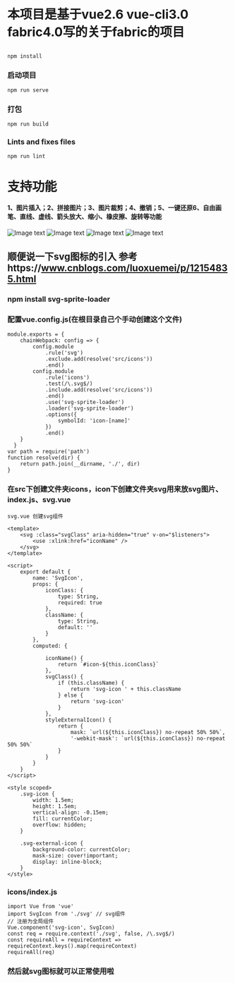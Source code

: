 # 本项目是基于vue2.6 vue-cli3.0 fabric4.0写的关于fabric的项目

## 
```
npm install
```

### 启动项目
```
npm run serve
```

### 打包
```
npm run build
```

### Lints and fixes files
```
npm run lint
```
# 支持功能
#### 1、图片插入；2、拼接图片；3、图片裁剪；4、撤销；5、一键还原6、自由画笔、直线、虚线、箭头放大、缩小、橡皮擦、旋转等功能
![Image text](https://raw.githubusercontent.com/zhangguangchao34/fabricDemo/master/src/pages/image/image1.jpeg)
![Image text](https://raw.githubusercontent.com/zhangguangchao34/fabricDemo/master/readmeImage/2.jpg)
![Image text](https://github.com/zhangguangchao34/fabricDemo/blob/master/readmeImage/3.jpg)
![Image text](https://github.com/zhangguangchao34/fabricDemo/blob/master/readmeImage/4.jpg)
## 顺便说一下svg图标的引入 参考https://www.cnblogs.com/luoxuemei/p/12154835.html
### npm install svg-sprite-loader
### 配置vue.config.js(在根目录自己个手动创建这个文件)
```
module.exports = {
    chainWebpack: config => {
        config.module
            .rule('svg')
            .exclude.add(resolve('src/icons'))
            .end()
        config.module
            .rule('icons')
            .test(/\.svg$/)
            .include.add(resolve('src/icons'))
            .end()
            .use('svg-sprite-loader')
            .loader('svg-sprite-loader')
            .options({
                symbolId: 'icon-[name]'
            })
            .end()
    }
  }
var path = require('path')
function resolve(dir) {
    return path.join(__dirname, './', dir)
}
```
### 在src下创建文件夹icons，icon下创建文件夹svg用来放svg图片、index.js、svg.vue
```
svg.vue 创建svg组件

<template>
    <svg :class="svgClass" aria-hidden="true" v-on="$listeners">
        <use :xlink:href="iconName" />
    </svg>
</template>
 
<script>
    export default {
        name: 'SvgIcon',
        props: {
            iconClass: {
                type: String,
                required: true
            },
            className: {
                type: String,
                default: ''
            }
        },
        computed: {
 
            iconName() {
                return `#icon-${this.iconClass}`
            },
            svgClass() {
                if (this.className) {
                    return 'svg-icon ' + this.className
                } else {
                    return 'svg-icon'
                }
            },
            styleExternalIcon() {
                return {
                    mask: `url(${this.iconClass}) no-repeat 50% 50%`,
                    '-webkit-mask': `url(${this.iconClass}) no-repeat 50% 50%`
                }
            }
        }
    }
</script>
 
<style scoped>
    .svg-icon {
        width: 1.5em;
        height: 1.5em;
        vertical-align: -0.15em;
        fill: currentColor;
        overflow: hidden;
    }
 
    .svg-external-icon {
        background-color: currentColor;
        mask-size: cover!important;
        display: inline-block;
    }
</style>
```
### icons/index.js 
```
import Vue from 'vue'
import SvgIcon from './svg' // svg组件
// 注册为全局组件
Vue.component('svg-icon', SvgIcon)
const req = require.context('./svg', false, /\.svg$/)
const requireAll = requireContext => requireContext.keys().map(requireContext)
requireAll(req)
```
### 然后就svg图标就可以正常使用啦
